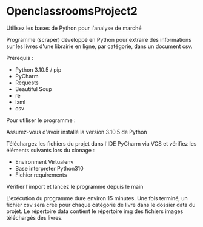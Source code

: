 # OpenclassroomsProject2
Utilisez les bases de Python pour l'analyse de marché

Programme (scraper) développé en Python pour extraire des informations sur les livres d'une librairie en ligne, par catégorie, dans un document csv.

Prérequis :
 - Python 3.10.5 / pip
 - PyCharm
 - Requests
 - Beautiful Soup
 - re
 - lxml
 - csv


Pour utiliser le programme :

Assurez-vous d'avoir installé la version 3.10.5 de Python

Téléchargez les fichiers du projet dans l'IDE PyCharm via VCS et vérifiez les éléments suivants lors du clonage : 
  - Environment Virtualenv
  - Base interpreter Python310
  - Fichier requirements

Vérifier l'import et lancez le programme depuis le main

L'exécution du programme dure environ 15 minutes.
Une fois terminé, un fichier csv sera créé pour chaque catégorie de livre dans le dossier data du projet. Le répertoire data contient le répertoire img des fichiers images téléchargés des livres.
